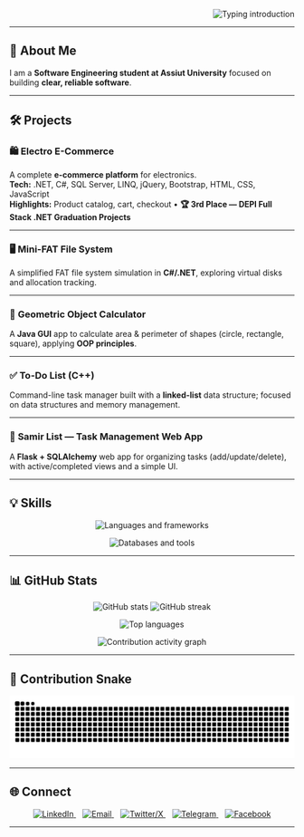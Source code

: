 <!-- Header: Typing SVG (loops) -->
<p align="right">
  <img 
    src="https://readme-typing-svg.demolab.com?font=Fira%20Code&size=28&duration=2200&pause=1100&color=00C6FF&width=780&center=false&vCenter=true&repeat=true&lines=%F0%9F%91%8B%20Hi%2C%20I%27m%20Abdalla%20Samir;%F0%9F%9A%80%20Software%20Engineering%20Student;%F0%9F%92%BB%20Software%20Developer;%F0%9F%8C%8D%20Tech%20Enthusiast" 
    alt="Typing introduction" />
</p>

---

## 🌟 About Me
I am a **Software Engineering student at Assiut University** focused on building **clear, reliable software**. 

---

## 🛠 Projects

### 🛍 **Electro E-Commerce**
A complete **e-commerce platform** for electronics.  
**Tech:** .NET, C#, SQL Server, LINQ, jQuery, Bootstrap, HTML, CSS, JavaScript  
**Highlights:** Product catalog, cart, checkout • **🏆 3rd Place — DEPI Full Stack .NET Graduation Projects**

---

### 🖥 **Mini-FAT File System**
A simplified FAT file system simulation in **C#/.NET**, exploring virtual disks and allocation tracking.

---

### 📐 **Geometric Object Calculator**
A **Java GUI** app to calculate area & perimeter of shapes (circle, rectangle, square), applying **OOP principles**.

---

### ✅ **To-Do List (C++)**
Command-line task manager built with a **linked-list** data structure; focused on data structures and memory management.

---

### 📝 **Samir List — Task Management Web App**
A **Flask + SQLAlchemy** web app for organizing tasks (add/update/delete), with active/completed views and a simple UI.

---

## 💡 Skills

<!-- Row 1: Languages & Frameworks -->
<p align="center">
  <img src="https://skillicons.dev/icons?i=c,cpp,cs,java,python,dotnet,flask,html,css,js,bootstrap&perline=11" alt="Languages and frameworks" />
</p>

<!-- Row 2: Databases & Tools (includes Visual Studio, PyCharm, IntelliJ IDEA, CLion, SQL stack) -->
<p align="center">
  <img src="https://skillicons.dev/icons?i=mssql,mysql,postgres,sqlite,git,github,vscode,visualstudio,pycharm,idea,clion,figma&perline=12" alt="Databases and tools" />
</p>

---

## 📊 GitHub Stats
<p align="center">
  <img src="https://github-readme-stats.vercel.app/api?username=abdallasamir04&show_icons=true&theme=radical" height="160" alt="GitHub stats" />
  <img src="https://github-readme-streak-stats.herokuapp.com?user=abdallasamir04&theme=radical" height="160" alt="GitHub streak" />
</p>
<p align="center">
  <img src="https://github-readme-stats.vercel.app/api/top-langs/?username=abdallasamir04&layout=compact&theme=radical&size_weight=0.5&count_weight=0.5" height="160" alt="Top languages" />
</p>
<p align="center">
  <img src="https://github-readme-activity-graph.vercel.app/graph?username=abdallasamir04&theme=react-dark&area=true&hide_border=true" alt="Contribution activity graph" />
</p>

---

## 🐍 Contribution Snake
<p align="center">
  <img alt="github contribution snake (light)" src="https://raw.githubusercontent.com/abdallasamir04/abdallasamir04/output/snake.svg?cacheBust=1">
</p>

---

## 🌐 Connect
<p align="center">
  <a href="https://www.linkedin.com/in/abdalla-samir-9264242b6" title="LinkedIn">
    <img src="https://www.vectorlogo.zone/logos/linkedin/linkedin-icon.svg" width="36" height="36" alt="LinkedIn" />
  </a>&nbsp;&nbsp;
  <a href="mailto:samirovic707@gmail.com" title="Email">
    <img src="https://www.vectorlogo.zone/logos/gmail/gmail-icon.svg" width="36" height="36" alt="Email" />
  </a>&nbsp;&nbsp;
  <a href="https://x.com/abdallasamir04" title="Twitter / X">
    <img src="https://www.vectorlogo.zone/logos/twitter/twitter-icon.svg" width="36" height="36" alt="Twitter/X" />
  </a>&nbsp;&nbsp;
  <a href="https://t.me/abdallasamir04" title="Telegram">
    <img src="https://www.vectorlogo.zone/logos/telegram/telegram-icon.svg" width="36" height="36" alt="Telegram" />
  </a>&nbsp;&nbsp;
  <a href="https://www.facebook.com/abdallasamir04" title="Facebook">
    <img src="https://www.vectorlogo.zone/logos/facebook/facebook-icon.svg" width="36" height="36" alt="Facebook" />
  </a>
</p>

---
